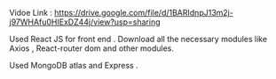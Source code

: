 
Vidoe Link : https://drive.google.com/file/d/1BARIdnpJ13m2j-j97WHAfu0HIExDZ44j/view?usp=sharing



Used React JS for front end . Download all the necessary modules like Axios , React-router dom and other modules.

Used MongoDB atlas and Express .

